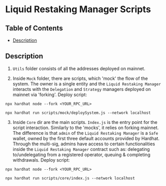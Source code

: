 # Liquid Restaking Manager Scripts

## Table of Contents

- [Description](#description)

## Description

1. `Utils` folder consists of all the addresses deployed on mainnet.

2. Inside `Mock` folder, there are scripts, which 'mock' the flow of the system. The owner is a single entity and the `Liquid Restaking Manager` interacts with the `Delegation` and `Strategy` managers deployed on mainnet via 'forking'. Deploy script:

```
npx hardhat node --fork <YOUR_RPC_URL>
```

```
npx hardhat run scripts/mock/deploySystem.js --network localhost
```

3. Inside `Core` dir are the main scripts. `Index.js` is the entry point for the script interaction. Similarly to the 'mocks', it relies on forking mainnet. The difference is that `admin` of the `Liquid Restaking Manager` is a `Safe` wallet, owned by the first three default accounts provided by Hardhat. Through the multi-sig, admins have access to certain functionalities inside the `Liquid Restaking Manager` contract such as: delegating to/undelegating from a registered operator, queuing & completing withdrawals. Deploy script:

```
npx hardhat node --fork <YOUR_RPC_URL>
```

```
npx hardhat run scripts/core/index.js --network localhost
```
